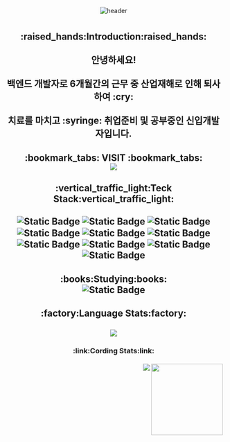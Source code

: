 <!--Heading-->
<div align = "center">
  
![header](https://capsule-render.vercel.app/api?type=waving&height=200&text=YunGi%20Lee&desc=yungi0816&fontSize-n1-30&fontAlign=75&descAlignY=68&descAlign=88&animation=fadeIn&color=timeAuto)

#
<h2>
  :raised_hands:Introduction:raised_hands:
  <br>  <br>
  안녕하세요!<br> <br> 백엔드 개발자로 6개월간의 근무 중 산업재해로 인해 퇴사하여 :cry: <br><br>
  치료를 마치고 :syringe: 취업준비 및 공부중인 
  신입개발자입니다.
</h2>
<h2>
 :bookmark_tabs: VISIT :bookmark_tabs:
  <br>
  <img align='center' src="https://hits.seeyoufarm.com/api/count/incr/badge.svg?url=https%3A%2F%2Fgithub.com%2Fyungi0816&count_bg=%23020205&title_bg=%23028210&icon=&icon_color=%23E5E0E0&title=VISIT&edge_flat=false">
</h2>


<h2> 
  :vertical_traffic_light:Teck Stack:vertical_traffic_light:
  <br>
  <br>
<img align='center' alt="Static Badge" src="https://img.shields.io/badge/JavaScript-yellow?style=plastic&logo=JavaScript">
<img align='center' alt="Static Badge" src="https://img.shields.io/badge/Node.js-white?style=plastic&logo=Node.js">
<img align='center' alt="Static Badge" src="https://img.shields.io/badge/python-%233776AB?style=plastic&logo=python&logoColor=yellow">
<img align='center' alt="Static Badge" src="https://img.shields.io/badge/C%2B%2B-%2300599C?style=plastic&logo=C%2B%2B">
<img align='center'  alt="Static Badge" src="https://img.shields.io/badge/C-%23A8B9CC?style=plastic&logo=C&logoColor=black">
<img align='center'  alt="Static Badge" src="https://img.shields.io/badge/HTML5-%23E34F26?style=plastic&logo=HTML5">
<br>
<img align='center' alt="Static Badge" src="https://img.shields.io/badge/Oracle-%23F80000?style=plastic&logo=Oracle">
<img align='center' alt="Static Badge" src="https://img.shields.io/badge/UnrealEngine-%23003545?style=plastic&logo=UnrealEngine">
<img align='center' alt="Static Badge" src="https://img.shields.io/badge/Mysql-%234479A1?style=plastic&logo=Mysql&logoColor=white">
<img  align='center' alt="Static Badge" src="https://img.shields.io/badge/MariaDB-%23003545?style=plastic&logo=MariaDB&logoColor=white">
</h2>

<h2>
:books:Studying:books:

<br>
<img align='center' alt="Static Badge" src="https://img.shields.io/badge/TypeScript-%233178C6?style=plastic&logo=TypeScript&logoColor=white">
  
</h2>
 

<h2>
  :factory:Language Stats:factory:
  <br>
  <br>
  <img align='center' src="https://github-readme-stats.vercel.app/api/top-langs/?username=yungi0816&layout=compact">
</h2>
<h3>
  :link:Cording Stats:link:
  <br>
  <br>
  <img align='right' src="https://github-readme-stats.vercel.app/api?username=yungi0816" height="165">
  <img align='right' src="http://mazassumnida.wtf/api/v2/generate_badge?boj=hahaho143">
</h3>


</div>
